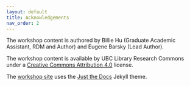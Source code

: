 ```yaml
---
layout: default
title: Acknowledgements
nav_order: 2
---
```

The workshop content is authored by Billie Hu (Graduate Academic Assistant, RDM and Author) and Eugene Barsky (Lead Author).

The workshop content is available by UBC Library Research Commons under a [Creative Commons Attribution 4.0](https://creativecommons.org/licenses/by/4.0) license.

The [workshop site](https://ubc-library-rc.github.io/rdm/) uses the [Just the Docs](https://github.com/pmarsceill/just-the-docs) Jekyll theme.


